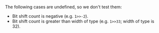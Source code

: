 The following cases are undefined, so we don't test them:

* Bit shift count is negative (e.g. `1>>-2`).
* Bit shift count is greater than width of type (e.g. `1>>33`; width of type is 32).
